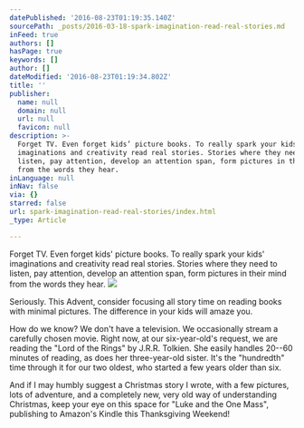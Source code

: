 ```yaml
---
datePublished: '2016-08-23T01:19:35.140Z'
sourcePath: _posts/2016-03-18-spark-imagination-read-real-stories.md
inFeed: true
authors: []
hasPage: true
keywords: []
author: []
dateModified: '2016-08-23T01:19:34.802Z'
title: ''
publisher:
  name: null
  domain: null
  url: null
  favicon: null
description: >-
  Forget TV. Even forget kids’ picture books. To really spark your kids’
  imaginations and creativity read real stories. Stories where they need to
  listen, pay attention, develop an attention span, form pictures in their mind
  from the words they hear.
inLanguage: null
inNav: false
via: {}
starred: false
url: spark-imagination-read-real-stories/index.html
_type: Article

---
```

Forget TV. Even forget kids' picture books. To really spark your kids' imaginations and creativity read real stories. Stories where they need to listen, pay attention, develop an attention span, form pictures in their mind from the words they hear.
![](https://the-grid-user-content.s3-us-west-2.amazonaws.com/bc6834f7-1f6a-4654-848b-95d20a65bb2a.jpg)

Seriously. This Advent, consider focusing all story time on reading books with minimal pictures. The difference in your kids will amaze you.

How do we know? We don't have a television. We occasionally stream a carefully chosen movie. Right now, at our six-year-old's request, we are reading the "Lord of the Rings" by J.R.R. Tolkien. She easily handles 20--60 minutes of reading, as does her three-year-old sister. It's the "hundredth" time through it for our two oldest, who started a few years older than six.

And if I may humbly suggest a Christmas story I wrote, with a few pictures, lots of adventure, and a completely new, very old way of understanding Christmas, keep your eye on this space for "Luke and the One Mass", publishing to Amazon's Kindle this Thanksgiving Weekend!